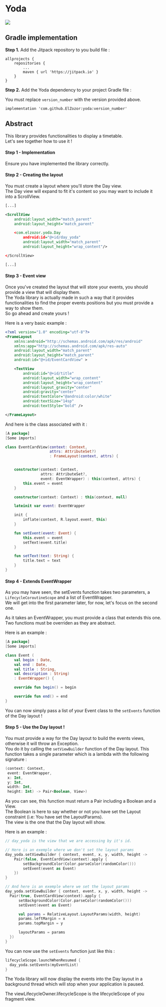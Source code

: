 # Yoda

[![](https://jitpack.io/v/ElZozor/yoda.svg)](https://jitpack.io/#ElZozor/yoda)

## Gradle implementation

__Step 1.__ Add the Jitpack repository to you build file :
```
allprojects {
	repositories {
		...
		maven { url 'https://jitpack.io' }
	}
}
```

__Step 2.__ Add the Yoda dependency to your project Gradle file :

You must replace `version_number` with the version provided above.
```
implementation 'com.github.ElZozor:yoda:version_number'
```

## Abstract
This library provides functionalities to display a timetable.  
Let's see together how to use it !

#### Step 1 - Implementation

Ensure you have implemented the library correctly.

#### Step 2 - Creating the layout

You must create a layout where you'll store the Day view.  
The Day view will expand to fit it's content so you may want to include it into a ScrollView.

```xml
[...]

<ScrollView
    android:layout_width="match_parent"
    android:layout_height="match_parent"

    <com.elzozor.yoda.Day
        android:id="@+id/day_yoda"
        android:layout_width="match_parent"
        android:layout_height="wrap_content"/>

</ScrollView>

[...]
```

#### Step 3 - Event view

Once you've created the layout that will store your events, you should provide a view that will display them.  
The Yoda library is actually made in such a way that it provides functionalities to find the proper events positions but you must provide a way to show them.  
So go ahead and create yours !

Here is a very basic example :

```xml
<?xml version="1.0" encoding="utf-8"?>
<FrameLayout
    xmlns:android="http://schemas.android.com/apk/res/android"
    xmlns:app="http://schemas.android.com/apk/res-auto"
    android:layout_width="match_parent"
    android:layout_height="match_parent"
    android:id="@+id/EventCardView" >

    <TextView
        android:id="@+id/title"
        android:layout_width="wrap_content"
        android:layout_height="wrap_content"
        android:layout_gravity="center"
        android:gravity="center"
        android:textColor="@android:color/white"
        android:textSize="14sp"
        android:textStyle="bold" />

</FrameLayout>
```

And here is the class associated with it :

```kotlin
[A package]
[Some imports]

class EventCardView(context: Context,
                    attrs: AttributeSet?)
                    : FrameLayout(context, attrs) {


    constructor(context: Context,
                attrs: AttributeSet?,
                event: EventWrapper) : this(context, attrs) {
        this.event = event
    }

    constructor(context: Context) : this(context, null)

    lateinit var event: EventWrapper

    init {
        inflate(context, R.layout.event, this)
    }

    fun setEvent(event: Event) {
        this.event = event
        setText(event.title)
    }

    fun setText(text: String) {
        title.text = text
    }
}
```

#### Step 4 - Extends EventWrapper

As you may have seen, the setEvents function takes two parameters, a `LifecycleCoroutineScope` and a list of EventWrapper.  
We will get into the first parameter later, for now, let's focus on the second one.  

As it takes an EventWrapper, you must provide a class that extends this one.  
Two functions must be overriden as they are abstract.  

Here is an example :

```kotlin
[A package]
[Some imports]

class Event (
    val begin : Date,
    val end : Date,
    val title : String,
    val description : String) 
    : EventWrapper() {

    override fun begin() = begin

    override fun end() = end
}
```

You can now simply pass a list of your Event class to the `setEvents` function of the Day layout !


#### Step 5 - Use the Day layout !

You must provide a way for the Day layout to build the events views, otherwise it will throw an Exception.  
You do it by calling the `setViewBuilder` function of the Day layout. This function takes a single parameter which is a lambda with the following signature :

```kotlin
(context: Context,
 event: EventWrapper,
 x: Int,
 y: Int,
 width: Int,
 height: Int) -> Pair<Boolean, View>)
```

As you can see, this function must return a Pair including a Boolean and a View.  
The Boolean is here to say whether or not you have set the Layout constraint (i.e: You have set the LayoutParams).  
The view is the one that the Day layout will show.

Here is an example :

```kotlin
// day_yoda is the view that we are accessing by it's id.

// Here is an exemple where we don't set the layout params
day_yoda.setViewBuilder { context, event, x, y, width, height ->
    Pair(false, EventCardView(context).apply {
        setBackgroundColor(Color.parseColor(randomColor()))
        setEvent(event as Event)
    })
}

// And here is an exemple where we set the layout params
day_yoda.setViewBuilder { context, event, x, y, width, height ->
  Pair(true, EventCardView(context).apply {
      setBackgroundColor(Color.parseColor(randomColor()))
      setEvent(event as Event)

      val params = RelativeLayout.LayoutParams(width, height)
      params.leftMargin = x
      params.topMargin = y

      layoutParams = params
  })
}
```

You can now use the `setEvents` function just like this :
```kotlin
lifecycleScope.launchWhenResumed {
  day_yoda.setEvents(myEventList)
}
```

The Yoda library will now display the events into the Day layout in a background thread which will stop when your application is paused.  

The viewLifecycleOwner.lifecycleScope is the lifecycleScope of you fragment view.  
